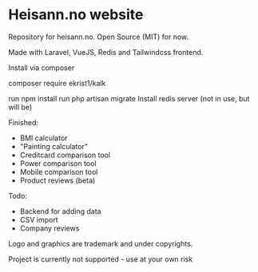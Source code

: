 # Heisann.no website

Repository for heisann.no. Open Source (MIT) for now. 

Made with Laravel, VueJS, Redis and Tailwindcss frontend.

Install via composer

composer require ekrist1/kalk

run npm install
run php artisan migrate
Install redis server (not in use, but will be)

Finished:

- BMI calculator
- "Painting calculator"
- Creditcard comparison tool
- Power comparison tool
- Mobile comparison tool
- Product reviews (beta)

Todo:

- Backend for adding data
- CSV import
- Company reviews

Logo and graphics are trademark and under copyrights. 

Project is currently not supported - use at your own risk